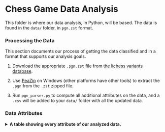 # Chess Game Data Analysis

This folder is where our data analysis, in Python, will be based. The data is found in the `data/` folder, in `pgn.zst` format.

### Processing the Data

This section documents our process of getting the data classified and in a format that supports our analysis goals.

1. Download the appropriate `.pgn.zst` file from [the lichess variants database](https://database.lichess.org#variant_games).

2. Use [PeaZip](https://peazip.github.io/peazip-64bit.html) on Windows (other platforms have other tools) to extract the `.pgn` from the `.zst` zipped file.

3. Run `pgn_parser.py` to compute all additional attributes on the data, and a `.csv` will be added to your `data/` folder with all the updated data.

### Data Attributes

<details>
<summary><b>A table showing every attribute of our analyzed data.</b></summary>

| **Attribute**         | **Data Type / Values**       | **Description**                                                        |
| --------------------- | ---------------------------- | ---------------------------------------------------------------------- |
| `Result`              | `{1, 0, -1}`                 | 1 = White win, 0 = Draw, -1 = Black win                                |
| `WhiteElo`            | `int > 0`                    |                                                                        |
| `BlackElo`            | `int > 0`                    |                                                                        |
| `EloDifference`       | `-1000 < int < 1000`         | Signed difference between player Elos                                  |
| `TimeControl`         | `{"180+0"}`                  | Always 3\|0 time control                                               |
| `Termination`         | `{"Normal", "Time forfeit"}` | Game termination type                                                  |
| `FEN`                 | `string`                     | Forsyth-Edwards Notation for the starting board position (960 options) |
| `WhiteTimes`          | `{int > 0}[]`                | Array of time spent on each move by White                              |
| `BlackTimes`          | `{int > 0}[]`                | Array of time spent on each move by Black                              |
| `TotalPlies`          | `int > 0`                    | Total number of half-moves (plies) in the game                         |
| `Middlegame`          | `int > 0`                    | Ply number when the middlegame starts                                  |
| `Endgame`             | `{int > 0, -1}`              | Ply number when the endgame starts (-1 if no endgame)                  |
| `WhiteOpeningTime`    | `0 < int <= 1`               | Percentage of total time White spent in the opening                    |
| `BlackOpeningTime`    | `0 < int <= 1`               | Percentage of total time Black spent in the opening                    |
| `WhiteMiddlegameTime` | `0 < int <= 1`               | Percentage of total time White spent in the middlegame                 |
| `BlackMiddlegameTime` | `0 < int <= 1`               | Percentage of total time Black spent in the middlegame                 |
| `WhiteEndgameTime`    | `{0 < int <= 1, -1}`         | Percentage of total time White spent in the endgame (-1 if no endgame) |
| `BlackEndgameTime`    | `{0 < int <= 1, -1}`         | Percentage of total time Black spent in the endgame (-1 if no endgame) |
| `WhiteTotalTime`      | `0 <= int <= 1`              | Percentage of total time White used throughout the game                |
| `BlackTotalTime`      | `0 <= int <= 1`              | Percentage of total time Black used throughout the game                |

All attributes are analyzed and/or generated by [Josiah Plett](https://plett.dev/).

</details>

